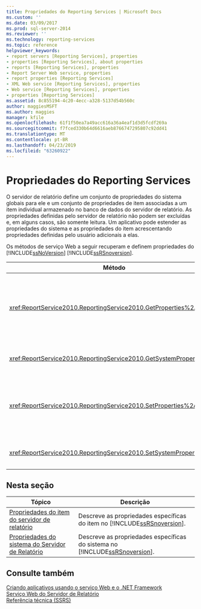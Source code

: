 ```yaml
---
title: Propriedades do Reporting Services | Microsoft Docs
ms.custom: ''
ms.date: 03/09/2017
ms.prod: sql-server-2014
ms.reviewer: ''
ms.technology: reporting-services
ms.topic: reference
helpviewer_keywords:
- report servers [Reporting Services], properties
- properties [Reporting Services], about properties
- reports [Reporting Services], properties
- Report Server Web service, properties
- report properties [Reporting Services]
- XML Web service [Reporting Services], properties
- Web service [Reporting Services], properties
- properties [Reporting Services]
ms.assetid: 8c855194-4c20-4ecc-a328-5137d54b560c
author: maggiesMSFT
ms.author: maggies
manager: kfile
ms.openlocfilehash: 61f1f50ea7a49acc616a36a4eaf1d3d5fcdf269a
ms.sourcegitcommit: f7fced330b64d6616aeb8766747295807c92dd41
ms.translationtype: MT
ms.contentlocale: pt-BR
ms.lasthandoff: 04/23/2019
ms.locfileid: "63260922"
---
```

# <a name="reporting-services-properties"></a>Propriedades do Reporting Services
  O servidor de relatório define um conjunto de propriedades do sistema globais para ele e um conjunto de propriedades de item associadas a um item individual armazenado no banco de dados do servidor de relatório. As propriedades definidas pelo servidor de relatório não podem ser excluídas e, em alguns casos, são somente leitura. Um aplicativo pode estender as propriedades do sistema e as propriedades do item acrescentando propriedades definidas pelo usuário adicionais a elas.  
  
 Os métodos de serviço Web a seguir recuperam e definem propriedades do [!INCLUDE[ssNoVersion](../../../includes/ssnoversion-md.md)] [!INCLUDE[ssRSnoversion](../../../includes/ssrsnoversion-md.md)].  
  
|Método|Ação|  
|------------|------------|  
|<xref:ReportService2010.ReportingService2010.GetProperties%2A>|Retorna os valores de uma ou mais propriedades de um item do banco de dados do servidor de relatório.|  
|<xref:ReportService2010.ReportingService2010.GetSystemProperties%2A>|Retorna uma ou mais propriedades do sistema.|  
|<xref:ReportService2010.ReportingService2010.SetProperties%2A>|Define uma ou mais propriedades de um item no banco de dados do servidor de relatório.|  
|<xref:ReportService2010.ReportingService2010.SetSystemProperties%2A>|Define uma ou mais propriedades do sistema.|  
  
## <a name="in-this-section"></a>Nesta seção  
  
|Tópico|Descrição|  
|-----------|-----------------|  
|[Propriedades do item do servidor de relatório](reporting-services-properties-report-server-item-properties.md)|Descreve as propriedades específicas do item no [!INCLUDE[ssRSnoversion](../../../includes/ssrsnoversion-md.md)].|  
|[Propriedades do sistema do Servidor de Relatório](reporting-services-properties-report-server-system-properties.md)|Descreve as propriedades específicas do sistema no [!INCLUDE[ssRSnoversion](../../../includes/ssrsnoversion-md.md)].|  
  
## <a name="see-also"></a>Consulte também  
 [Criando aplicativos usando o serviço Web e o .NET Framework](building-applications-using-the-web-service-and-the-net-framework.md)   
 [Serviço Web do Servidor de Relatório](../report-server-web-service.md)   
 [Referência técnica &#40;SSRS&#41;](../../technical-reference-ssrs.md)  
  
  
